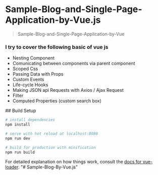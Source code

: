 # Sample-Blog-and-Single-Page-Application-by-Vue.js

> Sample-Blog-and-Single-Page-Application-by-Vue

<h3>I try to cover the following basic of vue js</h3>
<ul>
     <li>Nesting Component</li>
     <li>Comunicating between components via parent component</li>
     <li>Scoped Css</li>
     <li>Passing Data with Props</li>
     <li>Custom Events</li>
     <li>Life-cycle Hooks</li>
     <li>Making JSON api Requests with Axios / Ajax Request</li>
    <li>Filter</li>
    <li> Computed Properties (custom search box)
</li>
   </ul>
## Build Setup

``` bash
# install dependencies
npm install

# serve with hot reload at localhost:8080
npm run dev

# build for production with minification
npm run build
```

For detailed explanation on how things work, consult the [docs for vue-loader](http://vuejs.github.io/vue-loader).
"# Sample-Blog-By-Vue.js" 
